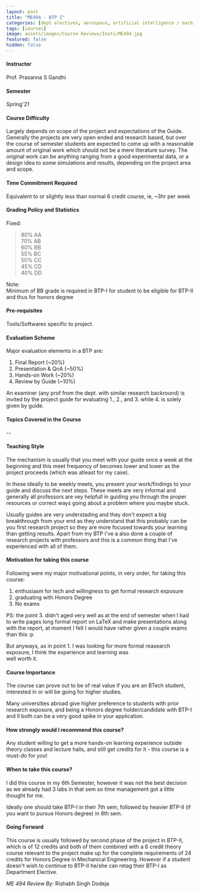 ```yaml
---
layout: post
title: "ME494 - BTP I"
categories: [dept electives, aerospace, artificial intelligence / machine learning, automation, automotive, autonomous systems, biotechnology, composites, computer aided design (cad), control systems, design, energy, entrepreneurship, fluid mechanics / dynamics, manufacturing and additive manufacturing, mechanics, nanotechnology, production planning, robotics, structural analysis, thermodynamics / heat transfer, ME]
tags: [courses]
image: assets/images/Course Reviews/Insti/ME494.jpg
featured: false
hidden: false
---
```


#### Instructor
Prof. Prasanna S Gandhi

#### Semester
Spring'21

#### Course Difficulty
Largely depends on scope of the project and expectations of the Guide. Generally the projects are very open ended and research based, but over the course of semester students are expected to come up with a reasonable amount of original work which should not be a mere literature survey. The original work can be anything ranging from a good experimental data, or a design idea to some simulations and results, depending on the project area and scope. 

#### Time Commitment Required
Equivalent to or slightly less than normal 6 credit course, ie, ~3hr per week

#### Grading Policy and Statistics
Fixed:  
>80% AA  
>70% AB  
>60% BB  
>55% BC  
>50% CC  
>45% CD  
>40% DD  
  
Note:  
Minimum of BB grade is required in BTP-I for student to be eligible for BTP-II and thus for honors degree  


#### Pre-requisites
Tools/Softwares specific to project.

#### Evaluation Scheme
Major evaluation elements in a BTP are:  
  
1. Final Report (~20%)  
2. Presentation & QnA (~50%)  
3. Hands-on Work (~20%)  
4. Review by Guide (~10%)  
  
An examiner (any prof from the dept. with similar research backround) is invited by the project guide for evaluating 1., 2., and 3. while 4. is solely given by guide.

#### Topics Covered in the Course
--

#### Teaching Style
The mechanism is usually that you meet with your guide once a week at the beginning and this meet frequency of becomes lower and lower as the project proceeds (which was atleast for my case).   
  
In these ideally to be weekly meets, you present your work/findings to your guide and discuss the next steps. These meets are very informal and generally all professors are vey helpfull in guiding you through the proper resources or correct ways going about a problem where you maybe stuck.   
  
Usually guides are very understading and they don't expect a big breakthrough from your end as they understand that this probably can be you first research project so they are more focused towards your learning than getting results. Apart from my BTP I've a also done a couple of research projects with professors and this is a common thing that I've experienced with all of them. 

#### Motivation for taking this course
Following were my major motivational points, in very order, for taking this course:  
1. enthusiasm for tech and willingness to get formal research exposure  
2. graduating with Honors Degree  
3. No exams  
  
PS: the point 3. didn't aged very well as at the end of semester when I had to write pages long formal report on LaTeX and make presentations along with the report, at moment I felt I would have rather given a couple exams than this :p  
  
But anyways, as in point 1. I was looking for more formal reasearch exposure, I think the experience and learning was   
well worth it. 

#### Course Importance
The course can prove out to be of real value if you are an BTech student, interested in or will be going for higher studies.   
  
Many universities abroad give higher preference to students with prior research exposure, and being a Honors degree holder/candidate with BTP-I and II both can be a very good spike in your application. 

#### How strongly would I recommend this course?
Any student willing to get a more hands-on learning experience outside theory classes and lecture halls, and still get credits for it - this course is a must-do for you! 

#### When to take this course?
I did this course in my 6th Semester, however it was not the best decision as we already had 3 labs in that sem so time management got a little thought for me.  
  
Ideally one should take BTP-I in their 7th sem, followed by heavier BTP-II (if you want to pursue Honors degree) in 8th sem. 

#### Going Forward
This course is usually followed by second phase of the project in BTP-II, which is of 12 credits and both of them combined with a 6 credit theory course relevant to the project make up for the complete requirements of 24 credits for Honors Degree in Mechanical Engineering. However if a student doesn't wish to continue to BTP-II he/she can retag their BTP-I as Department Elective. 

*ME 494 Review By:* Rishabh Singh Dodeja